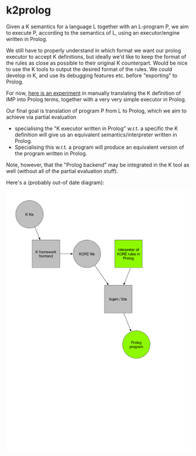 # k2prolog

 Given a K semantics for a language L together with an L-program P, we aim to execute P, according to the semantics of L, using an executor/engine written in Prolog.
 
 We still have to properly understand in which format we want our prolog executor to accept K definitions, but ideally we'd like to keep the format of the rules as close as possible to their original K counterpart.
 Would be nice to use the K tools to output the desired format of the rules. We could develop in K, and use its debugging features etc. before "exporting" to Prolog. 
 
 For now, [here is an experiment](https://github.com/nobreach/k2prolog/tree/master/simple-rewriter) in manually translating the K definition of IMP into Prolog terms, together with a very very simple executor in Prolog.
 
 Our final goal is translation of program P from L to Prolog, which we aim to achieve via partial evaluation
* specialising the "K executor written in Prolog" w.r.t. a specific the K definition will give us an equivalent semantics/interpreter written in Prolog. 
* Specialising this w.r.t. a program will produce an equivalent version of the program written in Prolog. 

Note, however, that the "Prolog backend" may be integrated in the K tool as well (without all of the partial evaluation stuff). 

Here's a (probably out-of date diagram):

![k2prolog](k2prolog.png)
